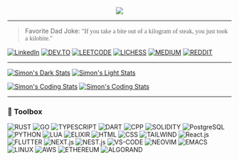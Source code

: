 <p align="center">
  <img src="https://github.com/ximon-x/Heavy/blob/main/Lightweight.gif" />
</p>

----

> Favorite Dad Joke: <span style="font-family:Papyrus">"If you take a bite out of a kilogram of steak, you just took a kilobite."</span>


[![LinkedIn](https://img.shields.io/badge/linkedin-0A66C2?style=for-the-badge&logo=linkedin&logoColor=FFFFFF)](https://linkedin.com/in/ximon/)
[![DEV.TO](https://img.shields.io/badge/-Dev.to-0A0A0A?style=for-the-badge&logo=dev.to&logoColor=FFFFFF)](https://dev.to/simon_ximon/)
[![LEETCODE](https://img.shields.io/badge/-LeetCode-FFA116?style=for-the-badge&logo=leetcode&logoColor=FFFFFF)](https://www.leetcode.com/salvien-code)
[![LICHESS](https://img.shields.io/badge/-Lichess-FFFFFF?style=for-the-badge&logo=lichess&logoColor=000000)](https://lichess.org/@/Simon_ximon)
[![MEDIUM](https://img.shields.io/badge/-Medium-2962FF?style=for-the-badge&logo=medium&logoColor=FFFFFF)](https://simon-ximon.medium.com/)
[![REDDIT](https://img.shields.io/badge/-Reddit-FF4500?style=for-the-badge&logo=reddit&logoColor=FFFFFF)](https://www.reddit.com/user/simon_ximon/)

----

[![Simon's Dark Stats](https://ximon-readme-stats.vercel.app/api?username=ximon-x&theme=github_dark&card_width=495&hide_title=true&show_icons=true&rank_icon=github#gh-dark-mode-only)](https://github.com/ximon-x/github-readme#gh-dark-mode-only)
[![Simon's Light Stats](https://ximon-readme-stats.vercel.app/api?username=ximon-x&theme=github_light&card_width=495&hide_title=true&show_icons=true&rank_icon=github#gh-light-mode-only)](https://github.com/ximon-x/github-readme#gh-light-mode-only)

[![Simon's Coding Stats](https://ximon-readme-stats.vercel.app/api/wakatime?username=ximon&langs_count=5&theme=github_dark&hide_title=true&range=last_7_days#gh-dark-mode-only)](https://github.com/ximon-x/github-readme#gh-dark-mode-only)
[![Simon's Coding Stats](https://ximon-readme-stats.vercel.app/api/wakatime?username=ximon&langs_count=5&theme=github_light&hide_title=true&range=last_7_days#gh-light-mode-only)](https://github.com/ximon-x/github-readme#gh-light-mode-only)

----

### 🧰 Toolbox

![RUST](https://img.shields.io/badge/Rust-D3D3D3?style=flat&logo=rust&logoColor=000000)
![GO](https://img.shields.io/badge/Go-D3D3D3?style=flat&logo=go&logoColor=00ADD8)
![TYPESCRIPT](https://img.shields.io/badge/Typescript-D3D3D3?style=flat&logo=typescript&logoColor=3178C6)
![DART](https://img.shields.io/badge/Dart-D3D3D3?style=flat&logo=dart&logoColor=0175C2)
![CPP](https://img.shields.io/badge/C++-D3D3D3?style=flat&logo=cplusplus&logoColor=00599C)
![SOLIDITY](https://img.shields.io/badge/Solidity-D3D3D3?style=flat&logo=solidity&logoColor=363636)
![PostgreSQL](https://img.shields.io/badge/PostgreSQL-D3D3D3?style=flat&logo=postgresql&logoColor=4169E1)
![PYTHON](https://img.shields.io/badge/Python-D3D3D3?style=flat&logo=python&logoColor=3776AB)
![LUA](https://img.shields.io/badge/Lua-D3D3D3?style=flat&logo=lua&logoColor=2C2D72)
![ELIXIR](https://img.shields.io/badge/Elixir-D3D3D3?style=flat&logo=elixir&logoColor=4B275F)
![HTML](https://img.shields.io/badge/HTML-D3D3D3?style=flat&logo=html5&logoColor=E34F26)
![CSS](https://img.shields.io/badge/CSS-D3D3D3?style=flat&logo=css3&logoColor=1572B6)
![TAILWIND](https://img.shields.io/badge/Tailwind-D3D3D3?style=flat&logo=tailwindcss&logoColor=06B6D4)
![React.js](https://img.shields.io/badge/React-D3D3D3?style=flat&logo=react&logoColor=61DAFB)
![FLUTTER](https://img.shields.io/badge/Flutter-D3D3D3?style=flat&logo=flutter&logoColor=02569B)
![NEXT.js](https://img.shields.io/badge/Next.js-D3D3D3?style=flat&logo=next.js&logoColor=000000)
![NEST.js](https://img.shields.io/badge/Nest.js-D3D3D3?style=flat&logo=nestJs&logoColor=E0234E)
![VS-CODE](https://img.shields.io/badge/VS%20Code-D3D3D3?style=flat&logo=visualstudiocode&logoColor=007ACC)
![NEOVIM](https://img.shields.io/badge/Neovim-D3D3D3?style=flat&logo=neovim&logoColor=57A143)
![EMACS](https://img.shields.io/badge/Emacs-D3D3D3?style=flat&logo=gnuemacs&logoColor=7F5AB6)
![LINUX](https://img.shields.io/badge/Linux-D3D3D3?style=flat&logo=linux&logoColor=FCC624)
![AWS](https://img.shields.io/badge/AWS-D3D3D3?style=flat&logo=amazonaws&logoColor=232F3E)
![ETHEREUM](https://img.shields.io/badge/Ethereum-D3D3D3?style=flat&logo=ethereum&logoColor=3C3C3D)
![ALGORAND](https://img.shields.io/badge/Algorand-D3D3D3?style=flat&logo=algorand&logoColor=000000)
